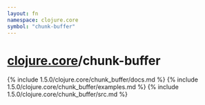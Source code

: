 ```yaml
---
layout: fn
namespace: clojure.core
symbol: "chunk-buffer"
---
```


# [clojure.core](../)/chunk-buffer

{% include 1.5.0/clojure.core/chunk_buffer/docs.md %}
{% include 1.5.0/clojure.core/chunk_buffer/examples.md %}
{% include 1.5.0/clojure.core/chunk_buffer/src.md %}

